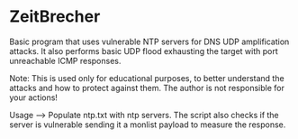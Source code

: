# ZeitBrecher
Basic program that uses vulnerable NTP servers for DNS UDP amplification attacks. 
It also performs basic UDP flood exhausting the target with port unreachable ICMP responses. 

Note: This is used only for educational purposes, to better understand the attacks and how to protect against them. The author is not responsible for your actions!

Usage --> Populate ntp.txt with ntp servers. The script also checks if the server is vulnerable sending it a monlist payload to measure the response.
